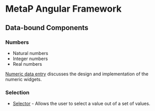 # MetaP Angular Framework

## Data-bound Components
### Numbers
- Natural numbers
- Integer numbers
- Real numbers

[Numeric data entry](../guide/numeric-data-entry.md) discusses the design and implementation of the numeric widgets.

### Selection
- [Selector](./selector.md) - Allows the user to select a value out of a set of values.
